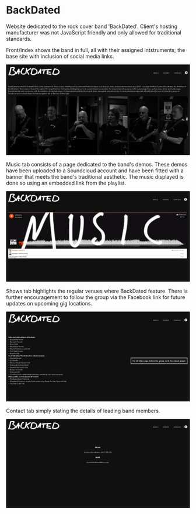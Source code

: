 # BackDated
Website dedicated to the rock cover band 'BackDated'. Client's hosting manufacturer was not JavaScript friendly and only allowed for traditional standards.

Front/Index shows the band in full, all with their assigned intstruments; the base site with inclusion of social media links.

![src//BackDated Index - Nathan Tucker](https://raw.githubusercontent.com/nathantucker/BackDated/master/screenshots/index.JPG)

Music tab consists of a page dedicated to the band's demos. These demos have been uploaded to a Soundcloud account and have been fitted with a banner that meets the band's traditional aesthetic. The music displayed is done so using an embedded link from the playlist. 

![src//BackDated Music - Nathan Tucker](https://raw.githubusercontent.com/nathantucker/BackDated/master/screenshots/music.JPG)

Shows tab highlights the regular venues where BackDated feature. There is further encouragement to follow the group via the Facebook link for future updates on upcoming gig locations. 

![src//BackDated Shows - Nathan Tucker](https://raw.githubusercontent.com/nathantucker/BackDated/master/screenshots/shows.JPG)

Contact tab simply stating the details of leading band members. 

![src//BackDated Contact - Nathan Tucker](https://raw.githubusercontent.com/nathantucker/BackDated/master/screenshots/contact.JPG)
